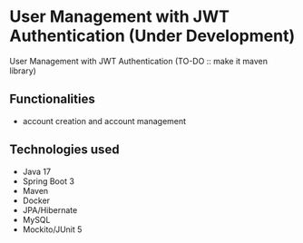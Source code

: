# User Management with JWT Authentication (Under Development)

User Management with JWT Authentication (TO-DO :: make it maven library)

## Functionalities 
- account creation and account management

## Technologies used
- Java 17
- Spring Boot 3
- Maven
- Docker
- JPA/Hibernate
- MySQL
- Mockito/JUnit 5
